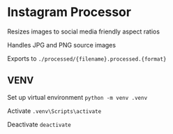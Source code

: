 # Instagram Processor
Resizes images to social media friendly aspect ratios

Handles JPG and PNG source images

Exports to `./processed/{filename}.processed.{format}`

## VENV
Set up virtual environment
`python -m venv .venv`

Activate
`.venv\Scripts\activate`

Deactivate
`deactivate`